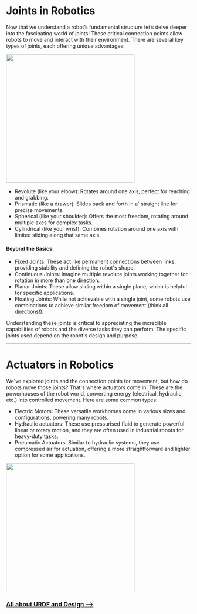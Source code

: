 # Joints in Robotics
Now that we understand a robot’s fundamental structure let’s delve deeper into the fascinating world of joints! These critical connection points allow robots to move and interact with their environment. There are several key types of joints, each offering unique advantages:

<img src="" width="350" height="350">

* Revolute (like your elbow): Rotates around one axis, perfect for reaching and grabbing.
* Prismatic (like a drawer): Slides back and forth in a` straight line for precise movements.
* Spherical (like your shoulder): Offers the most freedom, rotating around multiple axes for complex tasks.
* Cylindrical (like your wrist): Combines rotation around one axis with limited sliding along that same axis.

#### Beyond the Basics:

* Fixed Joints: These act like permanent connections between links, providing stability and defining the robot's shape.
* Continuous Joints: Imagine multiple revolute joints working together for rotation in more than one direction.
* Planar Joints: These allow sliding within a single plane, which is helpful for specific applications.
* Floating Joints: While not achievable with a single joint, some robots use combinations to achieve similar freedom of movement (think all directions!).

Understanding these joints is critical to appreciating the incredible capabilities of robots and the diverse tasks they can perform. The specific joints used depend on the robot's design and purpose.

*** 
# Actuators in Robotics
We've explored joints and the connection points for movement, but how do robots move those joints? That's where actuators come in! These are the powerhouses of the robot world, converting energy (electrical, hydraulic, etc.) into controlled movement. Here are some common types:


* Electric Motors: These versatile workhorses come in various sizes and configurations, powering many robots.
* Hydraulic actuators: These use pressurised fluid to generate powerful linear or rotary motion, and they are often used in industrial robots for heavy-duty tasks.
* Pneumatic Actuators: Similar to hydraulic systems, they use compressed air for actuation, offering a more straightforward and lighter option for some applications.

<img src="" width="350" height="350">

### [All about URDF and Design -->]()